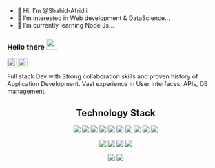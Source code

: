 - 👋 Hi, I’m @Shahid-Afridii
- 👀 I’m interested in Web development & DataScience...
- 🌱 I’m currently learning Node Js...


<!---
Shahid-Afridii/Shahid-Afridii is a ✨ special ✨ repository because its `README.md` (this file) appears on your GitHub profile.
You can click the Preview link to take a look at your changes.
--->
### Hello there <img src="https://media.giphy.com/media/hvRJCLFzcasrR4ia7z/giphy.gif" width="25px">

<a href="https://www.linkedin.com/in/shahid-afridi-648045203/?original_referer=" target="_blank">
  <img align="left" alt="Shahid's Instagram" width="22px"  src="https://raw.githubusercontent.com/hussainweb/hussainweb/main/icons/instagram.png" />
</a>

<a href="https://www.linkedin.com/in/shahid-afridi-648045203/?original_referer=" target="_blank">
  <img align="left" alt="Shahid's LinkedIN" width="22px"  src="https://raw.githubusercontent.com/peterthehan/peterthehan/master/assets/linkedin.svg" />
</a>
<br />
<br>
Full stack Dev with Strong collaboration skills and proven history of Application Development. Vast experience in User Interfaces, APIs, DB management.

<!-- - 💼 Any freelance work? do reach, [email](mailto:lokki.devprofile@gmail.com) :)
- 💬 ask me about anything, I am Happy to help :)
 -->

<h2 align="center">Technology Stack</h2>

<p align="center">
<img src="https://img.shields.io/badge/-HTML5-E34F26?style=flat-square&logo=html5&logoColor=white"/>
<img src="https://img.shields.io/badge/-CSS3-1572B6?style=flat-square&logo=css3"/>
<img src="https://img.shields.io/badge/-Bootstrap-563D7C?style=flat-square&logo=bootstrap"/>
<img src="https://img.shields.io/badge/-JavaScript-black?style=flat-square&logo=javascript"/>
<img src="https://img.shields.io/badge/-Nodejs-black?style=flat-square&logo=Node.js"/>
<img src="https://img.shields.io/badge/-React-black?style=flat-square&logo=react"/>
<img src="https://img.shields.io/badge/-MongoDB-black?style=flat-square&logo=mongodb"/>
<img src="https://img.shields.io/badge/-MySQL-black?style=flat-square&logo=mysql"/>
<img src="https://img.shields.io/badge/-Git-black?style=flat-square&logo=git"/>
<img src="https://img.shields.io/badge/-GitHub-black?style=flat-square&logo=github"/>
</p>

<p>
<div align="center">
  <img src="https://img.shields.io/badge/visual%20studio%20code-22272D?style=for-the-badge&logo=visual-studio-code&logoColor=42A2E9&labelColor=22272D">
  <img src="https://img.shields.io/badge/docker-22272D?style=for-the-badge&logo=docker&labelColor=22272D">
  <img src="https://img.shields.io/badge/npm-22272D?style=for-the-badge&logo=npm&labelColor=22272D">
  <img src="https://img.shields.io/badge/postman-22272D?style=for-the-badge&logo=postman&labelColor=22272D">

</div>
</p>

<p>
<div align="center">
  <img src="https://img.shields.io/badge/express%20js-fcfcfc?style=for-the-badge&logo=express&logoColor=fcfcfc&labelColor=22272D">
  <img src="https://img.shields.io/badge/macos-22272D?style=for-the-badge&logo=macos&labelColor=22272D">
</div>
</p>

<br>
